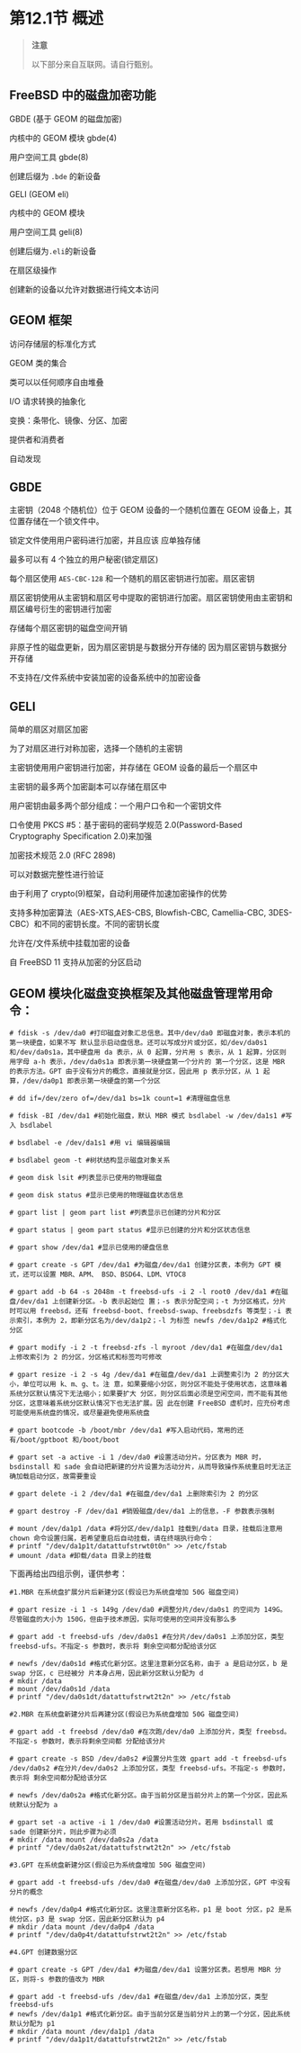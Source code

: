 # 第12.1节 概述

> **注意**
>
> 以下部分来自互联网。请自行甄别。

## FreeBSD 中的磁盘加密功能

GBDE (基于 GEOM 的磁盘加密)

内核中的 GEOM 模块 gbde(4)

用户空间工具 gbde(8)

创建后缀为 `.bde` 的新设备

GELI (GEOM eli)

内核中的 GEOM 模块

用户空间工具 geli(8)

创建后缀为`.eli`的新设备

在扇区级操作

创建新的设备以允许对数据进行纯文本访问

## GEOM 框架

访问存储层的标准化方式

GEOM 类的集合

类可以以任何顺序自由堆叠

I/O 请求转换的抽象化

变换：条带化、镜像、分区、加密

提供者和消费者

自动发现

## GBDE

主密钥（2048 个随机位）位于 GEOM 设备的一个随机位置在 GEOM 设备上，其位置存储在一个锁文件中。

锁定文件使用用户密码进行加密，并且应该 应单独存储

最多可以有 4 个独立的用户秘密(锁定扇区)

每个扇区使用 `AES-CBC-128` 和一个随机的扇区密钥进行加密。扇区密钥

扇区密钥使用从主密钥和扇区号中提取的密钥进行加密。扇区密钥使用由主密钥和扇区编号衍生的密钥进行加密

存储每个扇区密钥的磁盘空间开销

非原子性的磁盘更新，因为扇区密钥是与数据分开存储的 因为扇区密钥与数据分开存储

不支持在/文件系统中安装加密的设备系统中的加密设备

## GELI

简单的扇区对扇区加密

为了对扇区进行对称加密，选择一个随机的主密钥

主密钥使用用户密钥进行加密，并存储在 GEOM 设备的最后一个扇区中

主密钥的最多两个加密副本可以存储在扇区中

用户密钥由最多两个部分组成：一个用户口令和一个密钥文件

口令使用 PKCS #5：基于密码的密码学规范 2.0(Password-Based Cryptography Specification 2.0)来加强

加密技术规范 2.0 (RFC 2898)

可以对数据完整性进行验证

由于利用了 crypto(9)框架，自动利用硬件加速加密操作的优势

支持多种加密算法（AES-XTS,AES-CBS, Blowfish-CBC, Camellia-CBC, 3DES-CBC）和不同的密钥长度。不同的密钥长度

允许在/文件系统中挂载加密的设备

自 FreeBSD 11 支持从加密的分区启动

## GEOM 模块化磁盘变换框架及其他磁盘管理常用命令：

```
# fdisk -s /dev/da0 #打印磁盘对象汇总信息。其中/dev/da0 即磁盘对象，表示本机的第一块硬盘，如果不写 默认显示启动盘信息。还可以写成分片或分区，如/dev/da0s1 和/dev/da0s1a，其中硬盘用 da 表示，从 0 起算，分片用 s 表示，从 1 起算，分区则用字母 a-h 表示，/dev/da0s1a 即表示第一块硬盘第一个分片的 第一个分区，这是 MBR 的表示方法。GPT 由于没有分片的概念，直接就是分区，因此用 p 表示分区，从 1 起算，/dev/da0p1 即表示第一块硬盘的第一个分区 

# dd if=/dev/zero of=/dev/da1 bs=1k count=1 #清理磁盘信息 

# fdisk -BI /dev/da1 #初始化磁盘，默认 MBR 模式 bsdlabel -w /dev/da1s1 #写入 bsdlabel 

# bsdlabel -e /dev/da1s1 #用 vi 编辑器编辑 

# bsdlabel geom -t #树状结构显示磁盘对象关系

# geom disk lsit #列表显示已使用的物理磁盘 

# geom disk status #显示已使用的物理磁盘状态信息 

# gpart list | geom part list #列表显示已创建的分片和分区 

# gpart status | geom part status #显示已创建的分片和分区状态信息 

# gpart show /dev/da1 #显示已使用的硬盘信息 

# gpart create -s GPT /dev/da1 #为磁盘/dev/da1 创建分区表，本例为 GPT 模式，还可以设置 MBR、APM、 BSD、BSD64、LDM、VTOC8 

# gpart add -b 64 -s 2048m -t freebsd-ufs -i 2 -l root0 /dev/da1 #在磁盘/dev/da1 上创建新分区。-b 表示起始位 置；-s 表示分配空间；-t 为分区格式，分片时可以用 freebsd，还有 freebsd-boot、freebsd-swap、freebsdzfs 等类型；-i 表示索引，本例为 2，即新分区名为/dev/da1p2；-l 为标签 newfs /dev/da1p2 #格式化分区 

# gpart modify -i 2 -t freebsd-zfs -l myroot /dev/da1 #在磁盘/dev/da1 上修改索引为 2 的分区，分区格式和标签均可修改 

# gpart resize -i 2 -s 4g /dev/da1 #在磁盘/dev/da1 上调整索引为 2 的分区大小，单位可以用 k、m、g、t。注 意，如果要缩小分区，则分区不能处于使用状态，这意味着系统分区默认情况下无法缩小；如果要扩大 分区，则分区后面必须是空闲空间，而不能有其他分区，这意味着系统分区默认情况下也无法扩展。因 此在创建 FreeBSD 虚机时，应充份考虑可能使用系统盘的情况，或尽量避免使用系统盘 

# gpart bootcode -b /boot/mbr /dev/da1 #写入启动代码，常用的还有/boot/gptboot 和/boot/boot 

# gpart set -a active -i 1 /dev/da0 #设置活动分片。分区表为 MBR 时，bsdinstall 和 sade 会自动把新建的分片设置为活动分片，从而导致操作系统重启时无法正确加载启动分区，故需要重设 

# gpart delete -i 2 /dev/da1 #在磁盘/dev/da1 上删除索引为 2 的分区 

# gpart destroy -F /dev/da1 #销毁磁盘/dev/da1 上的信息，-F 参数表示强制 

# mount /dev/da1p1 /data #将分区/dev/da1p1 挂载到/data 目录，挂载后注意用 chown 命令设置归属，若希望重启后自动挂载，请在终端执行命令：
# printf "/dev/da1p1t/datattufstrwt0t0n" >> /etc/fstab 
# umount /data #卸载/data 目录上的挂载 
```

下面再给出四组示例，谨供参考：

```
#1.MBR 在系统盘扩展分片后新建分区(假设已为系统盘增加 50G 磁盘空间) 

# gpart resize -i 1 -s 149g /dev/da0 #调整分片/dev/da0s1 的空间为 149G。尽管磁盘的大小为 150G，但由于技术原因，实际可使用的空间并没有那么多 

# gpart add -t freebsd-ufs /dev/da0s1 #在分片/dev/da0s1 上添加分区，类型 freebsd-ufs。不指定-s 参数时，表示将 剩余空间都分配给该分区 

# newfs /dev/da0s1d #格式化新分区。这里注意新分区名称，由于 a 是启动分区，b 是 swap 分区，c 已经被分 片本身占用，因此新分区默认分配为 d 
# mkdir /data 
# mount /dev/da0s1d /data 
# printf "/dev/da0s1dt/datattufstrwt2t2n" >> /etc/fstab
```

```
#2.MBR 在系统盘新建分片后再建分区(假设已为系统盘增加 50G 磁盘空间) 

# gpart add -t freebsd /dev/da0 #在次跑/dev/da0 上添加分片，类型 freebsd。不指定-s 参数时，表示将剩余空间都 分配给该分片 

# gpart create -s BSD /dev/da0s2 #设置分片生效 gpart add -t freebsd-ufs /dev/da0s2 #在分片/dev/da0s2 上添加分区，类型 freebsd-ufs。不指定-s 参数时，表示将 剩余空间都分配给该分区 

# newfs /dev/da0s2a #格式化新分区。由于当前分区是当前分片上的第一个分区，因此系统默认分配为 a 

# gpart set -a active -i 1 /dev/da0 #设置活动分片。若用 bsdinstall 或 sade 创建新分片，则此步骤为必须 
# mkdir /data mount /dev/da0s2a /data 
# printf "/dev/da0s2at/datattufstrwt2t2n" >> /etc/fstab
```

```
#3.GPT 在系统盘新建分区(假设已为系统盘增加 50G 磁盘空间) 

# gpart add -t freebsd-ufs /dev/da0 #在磁盘/dev/da0 上添加分区，GPT 中没有分片的概念 

# newfs /dev/da0p4 #格式化新分区。这里注意新分区名称，p1 是 boot 分区，p2 是系统分区，p3 是 swap 分区，因此新分区默认为 p4 
# mkdir /data mount /dev/da0p4 /data 
# printf "/dev/da0p4t/datattufstrwt2t2n" >> /etc/fstab 
```

```
#4.GPT 创建数据分区 

# gpart create -s GPT /dev/da1 #为磁盘/dev/da1 设置分区表。若想用 MBR 分区，则将-s 参数的值改为 MBR 

# gpart add -t freebsd-ufs /dev/da1 #在磁盘/dev/da1 上添加分区，类型 freebsd-ufs 
# newfs /dev/da1p1 #格式化新分区。由于当前分区是当前分片上的第一个分区，因此系统默认分配为 p1 
# mkdir /data mount /dev/da1p1 /data 
# printf "/dev/da1p1t/datattufstrwt2t2n" >> /etc/fstab
```
